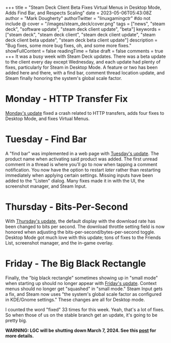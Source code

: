 +++
title = "Steam Deck Client Beta Fixes Virtual Menus in Desktop Mode, Adds Find Bar, and Respects Scaling"
date = 2023-05-06T05:43:08Z
author = "Mark Dougherty"
authorTwitter = "linuxgamingctr" #do not include @
cover = "/images/steam_deck/cover.png"
tags = ["news", "steam deck", "software update", "steam deck client update", "beta"]
keywords = ["steam deck", "steam deck client", "steam deck client update", "steam deck client beta update", "steam deck beta client update"]
description = "Bug fixes, some more bug fixes, oh, and some more fixes."
showFullContent = false
readingTime = false
draft = false
comments = true
+++
It was a busy week with Steam Deck updates. There was a beta update to the client every day except Wednesday, and each update had plenty of fixes, particularly for Steam in Desktop Mode. A feature or two has been added here and there, with a find bar, comment thread location update, and Steam finally honoring the system's global scale factor.

# Monday - HTTP Transfer Fix
[Monday's update](https://store.steampowered.com/news/app/1675200/view/3717201559861560265?l=english) fixed a crash related to HTTP transfers, adds four fixes to Desktop Mode, and fixes Virtual Menus.

# Tuesday - Find Bar
A "find bar" was implemented in a web page with [Tuesday's update](https://store.steampowered.com/news/app/1675200/view/3717202192657631684?l=english). The product name when activating said product was added. The first unread comment in a thread is where you'll go to now when tapping a comment notification. You now have the option to restart *later* rather than restarting immediately when applying certain settings. Missing inputs have been added to the "Listen" dialog. Many fixes made it in with the UI, the screenshot manager, and Steam Input.

# Thursday - Bits-Per-Second
With [Thursday's update](https://store.steampowered.com/news/app/1675200/view/3717202192664954610?l=english), the default display with the download rate has been changed to bits per second. The download throttle setting field is now honored when adjusting the bits-per-second/bytes-per-second toggle. Desktop Mode got much love with this update; tons of fixes to the Friends List, screenshot manager, and the in-game overlay.

# Friday - The Big Black Rectangle
Finally, the "big black rectangle" sometimes showing up in "small mode" when starting up should no longer appear with [Friday's update](https://store.steampowered.com/news/app/1675200/view/3717202192667277787?l=english). Context menus should no longer get "squashed" in "small mode." Steam Input gets a fix, and Steam now uses "the system's global scale factor as configured in KDE/Gnome settings." These changes are all for Desktop mode.

I counted the word "fixed" 33 times for this week. Yeah, that's a lot of fixes. So when those of us on the stable branch get an update, it's going to be pretty big.

**WARNING: LGC will be shutting down March 7, 2024. See this [post](https://linuxgamingcentral.com/posts/the-end-of-lgc/) for more details.**
